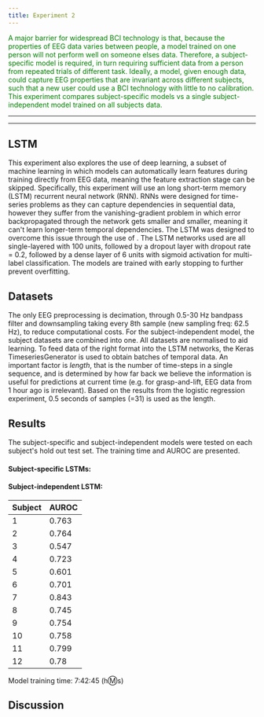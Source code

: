 ```yaml
---
title: Experiment 2
---
```


<span style="color:green"> A major barrier for widespread BCI technology is that, because the properties of EEG data varies between people, a model trained on one person will not perform well on someone elses data. Therefore, a subject-specific model is required, in turn requiring sufficient data from a person from repeated trials of different task. Ideally, a model, given enough data, could capture EEG properties that are invariant across different subjects, such that a new user could use a BCI technology with little to no calibration. This experiment compares subject-specific models vs a single subject-independent model trained on all subjects data. </span>

---
---

## LSTM
This experiment also explores the use of deep learning, a subset of machine learning in which models can automatically learn features during training directly from EEG data, meaning the feature extraction stage can be skipped. Specifically, this experiment will use an long short-term memory (LSTM) recurrent neural network (RNN). RNNs were designed for time-series problems as they can capture dependencies in sequential data, however they suffer from the vanishing-gradient problem in which error backpropagated through the network gets smaller and smaller, meaning it can't learn longer-term temporal dependencies. The LSTM was designed to overcome this issue through the use of . The LSTM networks used are all single-layered with 100 units, followed by a dropout layer with dropout rate = 0.2, followed by a dense layer of 6 units with sigmoid activation for multi-label classification. The models are trained with early stopping to further prevent overfitting. 

## Datasets
The only EEG preprocessing is decimation, through 0.5-30 Hz bandpass filter and downsampling taking every 8th sample (new sampling freq: 62.5 Hz), to reduce computational costs. For the subject-independent model, the subject datasets are combined into one. All datasets are normalised to aid learning. To feed data of the right format into the LSTM networks, the Keras TimeseriesGenerator is used to obtain batches of temporal data. An important factor is *length*, that is the number of time-steps in a single sequence, and is determined by how far back we believe the information is useful for predictions at current time (e.g. for grasp-and-lift, EEG data from 1 hour ago is irrelevant). Based on the results from the logistic regression experiment, 0.5 seconds of samples (=31) is used as the length. 

## Results
The subject-specific and subject-independent models were tested on each subject's hold out test set. The training time and AUROC are presented.

#### Subject-specific LSTMs:



#### Subject-independent LSTM:

|   Subject |   AUROC |
|-----------|---------|
|         1 |   0.763 |
|         2 |   0.764 |
|         3 |   0.547 |
|         4 |   0.723 |
|         5 |   0.601 |
|         6 |   0.701 |
|         7 |   0.843 |
|         8 |   0.745 |
|         9 |   0.754 |
|        10 |   0.758 |
|        11 |   0.799 |
|        12 |   0.78  |

Model training time: 7:42:45 (h:m:s)


## Discussion
